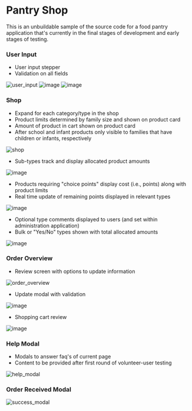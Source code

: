 # Pantry Shop

This is an unbuildable sample of the source code for a food pantry application that's currently in the final stages of development and early stages of testing. 

### User Input
<ul> 
  <li> User input stepper </li>
  <li> Validation on all fields </li>
</ul>
  
![user_input](https://user-images.githubusercontent.com/28411165/96400006-b2aaae80-119d-11eb-9c72-08279a7fbdf4.PNG)
![image](https://user-images.githubusercontent.com/28411165/96660797-88313080-1318-11eb-8fbc-50cc8b8f9c76.png)
![image](https://user-images.githubusercontent.com/28411165/97132168-8a322f80-171c-11eb-81e4-98a7396b3f47.png)

### Shop
<ul> 
  <li> Expand for each category/type in the shop </li>
  <li> Product limits determined by family size and shown on product card </li>
  <li> Amount of product in cart shown on product card </li>
  <li> After school and infant products only visible to families that have children or infants, respectively </li>
</ul>

![shop](https://user-images.githubusercontent.com/28411165/96400309-66ac3980-119e-11eb-925c-409de681ce94.PNG)

<ul> 
  <li> Sub-types track and display allocated product amounts </li>
</ul>
  
![image](https://user-images.githubusercontent.com/28411165/96660629-122cc980-1318-11eb-8280-79c8a82dcd74.png)

<ul> 
  <li> Products requiring "choice points" display cost (i.e., points) along with product limits </li>
  <li> Real time update of remaining points displayed in relevant types </li>
</ul>

![image](https://user-images.githubusercontent.com/28411165/96660698-456f5880-1318-11eb-971b-d8e91c0f9568.png)

<ul> 
  <li> Optional type comments displayed to users (and set within administration application) </li>
  <li> Bulk or "Yes/No" types shown with total allocated amounts </li>
</ul>
  
![image](https://user-images.githubusercontent.com/28411165/96660539-d0038800-1317-11eb-955e-689c4ab0de9d.png)

### Order Overview
<ul> 
  <li> Review screen with options to update information </li>
</ul>

![order_overview](https://user-images.githubusercontent.com/28411165/96400297-5f852b80-119e-11eb-93a1-9109bcec9f39.PNG)

<ul> 
  <li> Update modal with validation </li>
</ul>

![image](https://user-images.githubusercontent.com/28411165/97133147-5e647900-171f-11eb-8e72-bf9caca43b30.png)

<ul> 
  <li> Shopping cart review </li>
</ul>
  
![image](https://user-images.githubusercontent.com/28411165/97133191-7fc56500-171f-11eb-9014-1bc664592f39.png)

### Help Modal
<ul> 
  <li> Modals to answer faq's of current page </li>
  <li> Content to be provided after first round of volunteer-user testing </li>
</ul>

![help_modal](https://user-images.githubusercontent.com/28411165/96400320-6a3fc080-119e-11eb-9c37-13808ee8ee61.PNG)

### Order Received Modal
![success_modal](https://user-images.githubusercontent.com/28411165/96400316-6875fd00-119e-11eb-878d-94b25a97c1e5.PNG)
